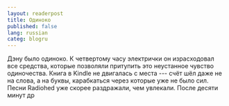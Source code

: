 ```yaml
---
layout: readerpost
title: Одиноко
published: false
lang: russian
categ: blogru
---
```


Дэну было одиноко. К четвертому часу электрички он израсходовал все средства, которые позволяли притупить это неустанное чувство одиночества. Книга в Kindle не двигалась с места --- счёт шёл даже не на слова, а на буквы, карабкаться через которые уже не было сил. Песни Radiohed уже скорее раздражали, чем увлекали. После десяти минут др
